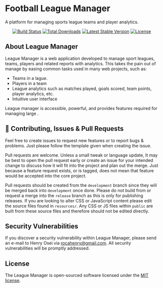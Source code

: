 # Football League Manager


A platform for managing sports league teams and player analytics.
<p align="center">
<a href="https://github.com/laravel/framework/actions"><img src="https://github.com/laravel/framework/workflows/tests/badge.svg" alt="Build Status"></a>
<a href="https://packagist.org/packages/laravel/framework"><img src="https://img.shields.io/packagist/dt/laravel/framework" alt="Total Downloads"></a>
<a href="https://packagist.org/packages/laravel/framework"><img src="https://img.shields.io/packagist/v/laravel/framework" alt="Latest Stable Version"></a>
<a href="https://packagist.org/packages/laravel/framework"><img src="https://img.shields.io/packagist/l/laravel/framework" alt="License"></a>
</p>

## About League Manager

League Manager is a web application developed to manage sport leagues, teams, players and related reports with analytics. This takes the pain out of manage by easing common tasks used in many web projects, such as:

- Teams in a lague.
- Players in a team
- League analytics such as matches played, goals scored, team points, player analytics, etc.
- Intuitive user interface

League manager is accessible, powerful, and provides features required for managing large .

## 🎁 Contributing, Issues & Pull Requests

Feel free to create issues to request new features or to report bugs & problems. Just please follow the template given when creating the issue.

Pull requests are welcome. Unless a small tweak or language update, It may be best to open the pull request early or create an issue for your intended change to discuss how it will fit into the project and plan out the merge. Just because a feature request exists, or is tagged, does not mean that feature would be accepted into the core project.

Pull requests should be created from the `development` branch since they will be merged back into `development` once done. Please do not build from or request a merge into the `release` branch as this is only for publishing releases. If you are looking to alter CSS or JavaScript content please edit the source files found in `resources/`. Any CSS or JS files within `public` are built from these source files and therefore should not be edited directly.


## Security Vulnerabilities

If you discover a security vulnerability within League Manager, please send an e-mail to Henry Osei via [rocahenry@gmail.com](mailto:rocahenry@gmail.com). All security vulnerabilities will be promptly addressed.

## License

The League Manager is open-sourced software licensed under the [MIT license](https://opensource.org/licenses/MIT).
